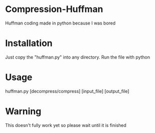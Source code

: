 # Compression-Huffman
Huffman coding made in python because I was bored

# Installation
Just copy the "huffman.py" into any directory. Run the file with python

# Usage
huffman.py [decompress/compress] [input_file] [output_file]

# Warning
This doesn't fully work yet so please wait until it is finished
